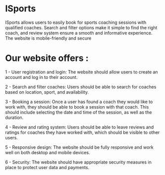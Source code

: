 # ISports

ISports allows users to easily book for sports coaching sessions with qualified coaches. Search and filter options make it simple to find the right coach, and review system ensure a smooth and informative experience. The website is mobile-friendly and secure

#                                                       Our website offers :
1 - User registration and login: The website should allow users to create an account and log in to their account.

2 - Search and filter coaches: Users should be able to search for coaches based on location, sport, and availability. 

3 - Booking a session: Once a user has found a coach they would like to work with, they should be able to book a session with that coach. This should include selecting the date and time of the session, as well as the duration.

4 - Review and rating system: Users should be able to leave reviews and ratings for coaches they have worked with, which should be visible to other users.

5 - Responsive design: The website should be fully responsive and work well on both desktop and mobile devices.

6 - Security: The website should have appropriate security measures in place to protect user data and payments.
